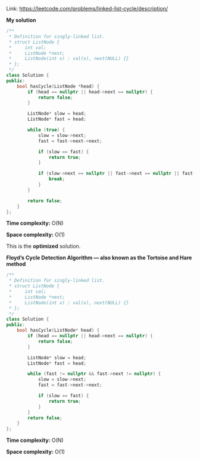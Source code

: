 Link: https://leetcode.com/problems/linked-list-cycle/description/

**My solution**

```cpp
/**
 * Definition for singly-linked list.
 * struct ListNode {
 *     int val;
 *     ListNode *next;
 *     ListNode(int x) : val(x), next(NULL) {}
 * };
 */
class Solution {
public:
    bool hasCycle(ListNode *head) {
        if (head == nullptr || head->next == nullptr) {
            return false;
        }

        ListNode* slow = head;
        ListNode* fast = head;

        while (true) {
            slow = slow->next;
            fast = fast->next->next;

            if (slow == fast) {
                return true;
            }

            if (slow->next == nullptr || fast->next == nullptr || fast->next->next == nullptr) {
                break;
            }
        }

        return false;
    }
};
```

**Time complexity:** O(N)

**Space complexity:** O(1)

This is the **optimized** solution.

**Floyd’s Cycle Detection Algorithm — also known as the Tortoise and Hare method**

```cpp
/**
 * Definition for singly-linked list.
 * struct ListNode {
 *     int val;
 *     ListNode *next;
 *     ListNode(int x) : val(x), next(NULL) {}
 * };
 */
class Solution {
public:
    bool hasCycle(ListNode* head) {
        if (head == nullptr || head->next == nullptr) {
            return false;
        }

        ListNode* slow = head;
        ListNode* fast = head;

        while (fast != nullptr && fast->next != nullptr) {
            slow = slow->next;
            fast = fast->next->next;

            if (slow == fast) {
                return true;
            }
        }
        return false;
    }
};
```

**Time complexity:** O(N)

**Space complexity:** O(1)
